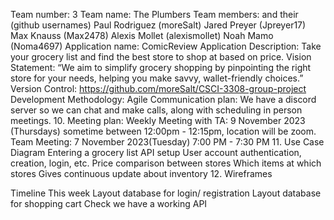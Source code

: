 Team number: 3
Team name: The Plumbers
Team members: 	and their (github usernames)
Paul Rodriguez 	(moreSalt)
Jared Preyer  	(Jpreyer17)
Max Knauss 		(Max2478)
Alexis Mollet 	(alexismollet)
Noah Mamo 		(Noma4697)
Application name: ComicReview
Application Description: Take your grocery list and find the best store to shop at based on price.
Vision Statement: “We aim to simplify grocery shopping by pinpointing the right store for your needs, helping you make savvy, wallet-friendly choices.”
Version Control: https://github.com/moreSalt/CSCI-3308-group-project 
Development Methodology: Agile
Communication plan: We have a discord server so we can chat and make calls, along with scheduling in person meetings.
       10.	Meeting plan: 
Weekly Meeting with TA: 9 November 2023 (Thursdays) sometime between 12:00pm - 12:15pm, location will be zoom.
Team Meeting: 7 November 2023(Tuesday) 7:00 PM - 7:30 PM
       11.   Use Case Diagram
Entering a grocery list
API setup
User account authentication, creation, login, etc.
Price comparison between stores
Which items at which stores
Gives continuous update about inventory
      12.  Wireframes



Timeline
This week
Layout database for login/ registration
Layout database for shopping cart
Check we have a working API
